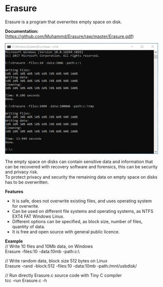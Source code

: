 # Erasure
Erasure is a program that overwrites empty space on disk.

**Documentation:** \
[https://github.com/Muhammd/Erasure/raw/master/Erasure.pdf)

![Erasure](windows.png)

The empty space on disks can contain sensitive data and information that can be recovered with recovery software and forensics, this can be security and privacy risk. \
To protect privacy and security the remaining data on empty space on disks has to be overwritten.

**Features**
- It is safe, does not overwrite existing files, and uses operating system for overwrite.
- Can be used on different file systems and operating systems, as NTFS EXT4 FAT Windows Linux.
- Different options can be specified, as block size, number of files, quantity of data.
- It is free and open source with general public licence.

**Example** \
// Write 10 files and 10Mb data, on Windows \
Erasure -files:10 -data:10mb -path:c:\

// Write random data, block size 512 bytes on Linux \
Erasure -rand -block:512 -files:10 -data:10mb -path:/mnt/usbdisk/

// Run directly Erasure.c source code with Tiny C compiler \
tcc -run Erasure.c -h

